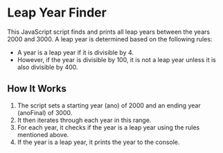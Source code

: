 # Leap Year Finder

<p>This JavaScript script finds and prints all leap years between the years 2000 and 3000. A leap year is determined based on the following rules:</p>

<ul>
    <li>A year is a leap year if it is divisible by 4.</li>
    <li>However, if the year is divisible by 100, it is not a leap year unless it is also divisible by 400.</li>
</ul>

## How It Works

<ol>
    <li>The script sets a starting year (ano) of 2000 and an ending year (anoFinal) of 3000.</li>
    <li>It then iterates through each year in this range.</li>
    <li>For each year, it checks if the year is a leap year using the rules mentioned above.</li>
    <li>If the year is a leap year, it prints the year to the console.</li>
</ol>